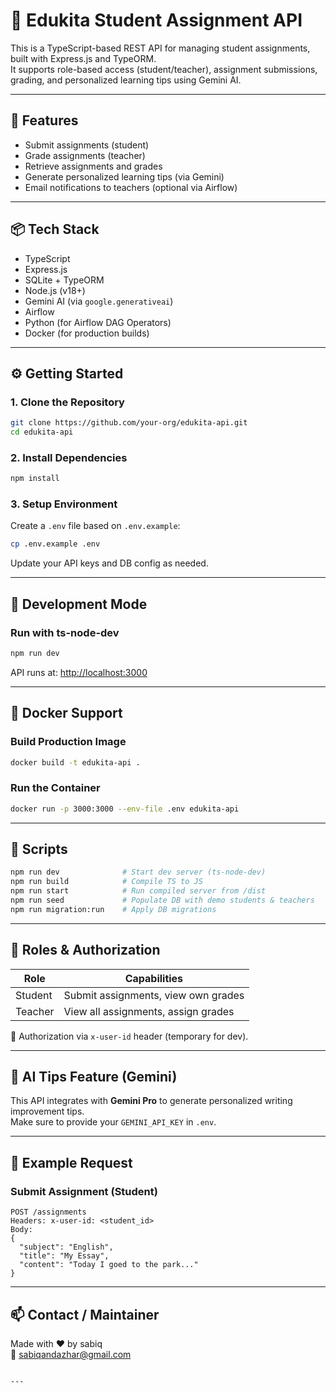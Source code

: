 # 📘 Edukita Student Assignment API

This is a TypeScript-based REST API for managing student assignments, built with Express.js and TypeORM.  
It supports role-based access (student/teacher), assignment submissions, grading, and personalized learning tips using Gemini AI.

---

## 🚀 Features

- Submit assignments (student)
- Grade assignments (teacher)
- Retrieve assignments and grades
- Generate personalized learning tips (via Gemini)
- Email notifications to teachers (optional via Airflow)

---

## 📦 Tech Stack

- TypeScript
- Express.js
- SQLite + TypeORM
- Node.js (v18+)
- Gemini AI (via `google.generativeai`)
- Airflow
- Python (for Airflow DAG Operators)
- Docker (for production builds)

---

## ⚙️ Getting Started

### 1. Clone the Repository

```bash
git clone https://github.com/your-org/edukita-api.git
cd edukita-api
```

### 2. Install Dependencies

```bash
npm install
```

### 3. Setup Environment

Create a `.env` file based on `.env.example`:

```bash
cp .env.example .env
```

Update your API keys and DB config as needed.

---

## 🧪 Development Mode

### Run with ts-node-dev

```bash
npm run dev
```

API runs at: [http://localhost:3000](http://localhost:3000)

---

## 🐳 Docker Support

### Build Production Image

```bash
docker build -t edukita-api .
```

### Run the Container

```bash
docker run -p 3000:3000 --env-file .env edukita-api
```

---

## 📂 Scripts

```bash
npm run dev              # Start dev server (ts-node-dev)
npm run build            # Compile TS to JS
npm run start            # Run compiled server from /dist
npm run seed             # Populate DB with demo students & teachers
npm run migration:run    # Apply DB migrations
```

---

## 🔐 Roles & Authorization

| Role     | Capabilities                            |
|----------|-----------------------------------------|
| Student  | Submit assignments, view own grades     |
| Teacher  | View all assignments, assign grades     |

🔐 Authorization via `x-user-id` header (temporary for dev).

---

## 🧠 AI Tips Feature (Gemini)

This API integrates with **Gemini Pro** to generate personalized writing improvement tips.  
Make sure to provide your `GEMINI_API_KEY` in `.env`.

---

## 📝 Example Request

### Submit Assignment (Student)

```http
POST /assignments
Headers: x-user-id: <student_id>
Body:
{
  "subject": "English",
  "title": "My Essay",
  "content": "Today I goed to the park..."
}
```

---

## 📫 Contact / Maintainer

Made with ❤️ by sabiq  
📧 sabiqandazhar@gmail.com
```

---
